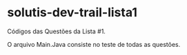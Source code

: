 # solutis-dev-trail-lista1

Códigos das Questões da Lista #1.

O arquivo Main.Java consiste no teste de todas as questões.